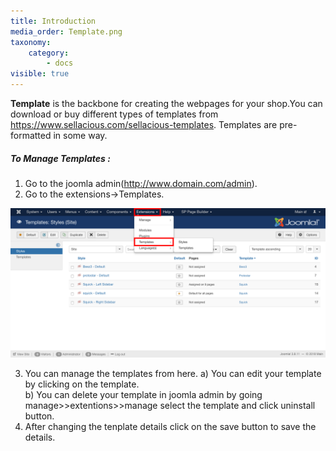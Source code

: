 ```yaml
---
title: Introduction
media_order: Template.png
taxonomy:
    category:
        - docs
visible: true
---
```


**Template** is the backbone for creating the webpages for your shop.You can download or buy different types of  templates from https://www.sellacious.com/sellacious-templates. Templates are pre-formatted in some way.

##### **To Manage Templates :**

1. Go to the joomla admin(http://www.domain.com/admin).
2. Go to the extensions->Templates.

![](Template.png)

3. You can manage the templates from here.
a) You can edit your template by clicking on the template.<br>
b) You can delete your template in joomla admin by going manage>>extentions>>manage select the template and click uninstall button.
4. After changing the tenplate details click on the save button to save the details.